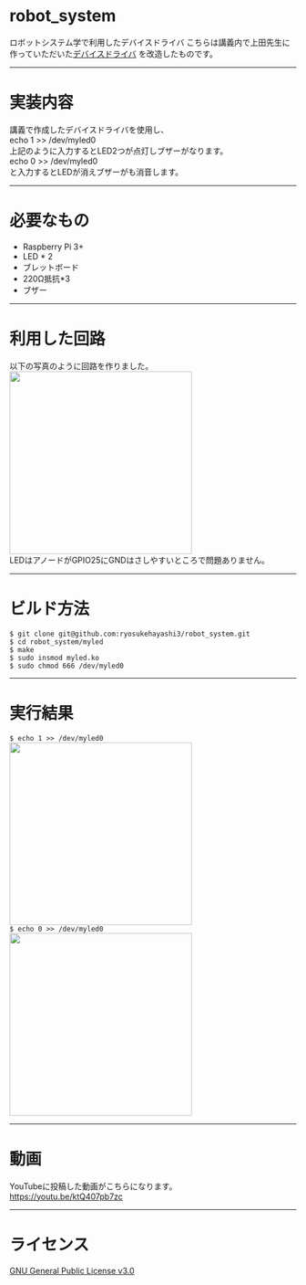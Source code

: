 # robot_system
ロボットシステム学で利用したデバイスドライバ
こちらは講義内で上田先生に作っていただいた[デバイスドライバ](https://github.com/ryuichiueda/robosys_device_drivers/blob/master/myled.c)
を改造したものです。
***
# 実装内容  
講義で作成したデバイスドライバを使用し、  
echo 1 >> /dev/myled0  
上記のように入力するとLED2つが点灯しブザーがなります。  
echo 0 >> /dev/myled0  
と入力するとLEDが消えブザーがも消音します。
***
# 必要なもの  
* Raspberry Pi 3+
* LED * 2  
* ブレットボード  
* 220Ω抵抗*3  
* ブザー  
***
# 利用した回路  
以下の写真のように回路を作りました。  
<img src="https://user-images.githubusercontent.com/94128516/146244268-42220ff1-2d94-42e7-85cd-d25c9455e6f1.jpg" width="320">  
LEDはアノードがGPIO25にGNDはさしやすいところで問題ありません。  
***
# ビルド方法  
`$ git clone git@github.com:ryosukehayashi3/robot_system.git`  
`$ cd robot_system/myled`  
`$ make`  
`$ sudo insmod myled.ko`  
`$ sudo chmod 666 /dev/myled0`  
***
# 実行結果  
`$ echo 1 >> /dev/myled0`  
<img src="https://user-images.githubusercontent.com/94128516/148500777-995b65ac-62b0-4d05-90bd-1ef85af45c53.jpg" width="320">  
`$ echo 0 >> /dev/myled0`  
<img src="https://user-images.githubusercontent.com/94128516/146244268-42220ff1-2d94-42e7-85cd-d25c9455e6f1.jpg" width="320">  
***
# 動画  
YouTubeに投稿した動画がこちらになります。  
<https://youtu.be/ktQ407pb7zc>
***
# ライセンス  
[GNU General Public License v3.0](https://github.com/ryosukehayashi3/robot_system/blob/main/LICENSE)
